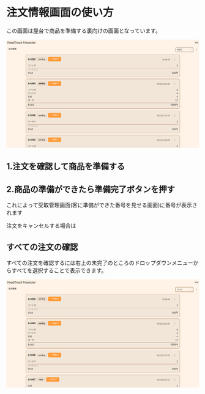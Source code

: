 # 注文情報画面の使い方

この画面は屋台で商品を準備する裏向けの画面となっています。

![1](/public/register/orders/1.png)

## 1.注文を確認して商品を準備する

## 2.商品の準備ができたら準備完了ボタンを押す

これによって受取管理画面(客に準備ができた番号を見せる画面)に番号が表示されます

注文をキャンセルする場合は

## すべての注文の確認

すべての注文を確認するには右上の未完了のところのドロップダウンメニューからすべてを選択することで表示できます。

![2](/public/register/orders/2.png)
